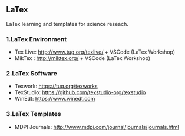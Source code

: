 ## LaTex
LaTex learning and templates for science reseach.

### 1.LaTex Environment
- Tex Live: http://www.tug.org/texlive/ + VSCode (LaTex Workshop)
- MikTex : http://miktex.org/ + VSCode (LaTex Workshop)

### 2.LaTex Software
- Texwork: https://tug.org/texworks
- TexStudio:  https://github.com/texstudio-org/texstudio
- WinEdt: https://www.winedt.com

### 3.LaTex Templates
- MDPI Journals: http://www.mdpi.com/journal/journals/journals.html